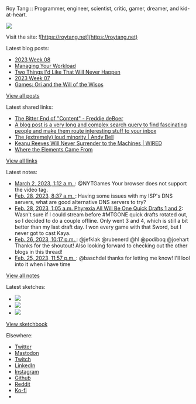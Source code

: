 Roy Tang :: Programmer, engineer, scientist, critic, gamer, dreamer, and kid-at-heart.

![](https://roytang.net/static/img/profile.jpg)

Visit the site: ![https://roytang.net](https://roytang.net)

Latest blog posts:

- [2023 Week 08](https://roytang.net/2023/02/2023-week-08/)
- [Managing Your Workload](https://roytang.net/2023/02/workload-management/)
- [Two Things I&#x27;d Like That Will Never Happen](https://roytang.net/2023/02/two-things/)
- [2023 Week 07](https://roytang.net/2023/02/2023-week-07/)
- [Games: Ori and the Will of the Wisps](https://roytang.net/2023/02/ori2/)

[View all posts](https://roytang.net/blog)

Latest shared links:

- [The Bitter End of &quot;Content&quot; - Freddie deBoer](https://roytang.net/2023/03/c36fdd6c627e7b0032c882122bdc30f5/)
- [A blog post is a very long and complex search query to find fascinating people and make them route interesting stuff to your inbox](https://roytang.net/2023/02/a979d4194bc3d89253958cf61d48699f/)
- [The (extremely) loud minority | Andy Bell](https://roytang.net/2023/02/f554c56df2d46a016e57ad166164dce4/)
- [Keanu Reeves Will Never Surrender to the Machines | WIRED](https://roytang.net/2023/02/7575386d2ffed00e246b71de73eecfb1/)
- [Where the Elements Came From](https://roytang.net/2023/02/0561d05381b0a523aa90fb588a03773a/)

[View all links](https://roytang.net/links)

Latest notes:

- [March 2, 2023, 1:12 a.m. ](https://roytang.net/2023/03/1630979436458950656/): @NYTGames Your browser does not support the video tag.
- [Feb. 28, 2023, 8:37 a.m. ](https://roytang.net/2023/02/109939568145573904/): Having some issues with my ISP&#x27;s DNS servers, what are good alternative DNS servers to try?
- [Feb. 28, 2023, 1:05 a.m. Phyrexia All Will Be One Quick Drafts 1 and 2](https://roytang.net/2023/02/mtgone-quickdrafts/): Wasn&#x27;t sure if I could stream before #MTGONE quick drafts rotated out, so I decided to do a couple offline. Only went 3 and 4, which is still a bit better than my last draft day. I won every game with that Sword, but I never got to cast Kaya.
- [Feb. 26, 2023, 10:17 p.m. ](https://roytang.net/2023/02/109931465941944212/): @jefklak @rubenerd @hl @podiboq @joehart Thanks for the shoutout! Also looking forward to checking out the other blogs in this thread!
- [Feb. 25, 2023, 11:57 p.m. ](https://roytang.net/2023/02/109926196181391952/): @baschdel thanks for letting me know! I&#x27;ll lool into it when i have time

[View all notes](https://roytang.net/notes)

Latest sketches:


- ![](https://roytang.net/media/cache/3c/da/3cda657c471879c3cfa81b898b810cd6.jpg)
- ![](https://roytang.net/media/cache/a2/60/a260eacc913ee7c542024b154923702f.jpg)
- ![](https://roytang.net/media/cache/e0/88/e0888b7f7a1e342aba8cced2a0784cc4.jpg)

[View sketchbook](https://roytang.net/albums/sketchbook)


Elsewhere:

- [Twitter](https://twitter.com/roytang)
- [Mastodon](https://indieweb.social/@roytang)
- [Twitch](https://twitch.tv/twitchyroy)
- [LinkedIn](https://www.linkedin.com/in/roytang)
- [Instagram](https://instagram.com/roytang0400)
- [Github](https://github.com/roytang)
- [Reddit](https://reddit.com/u/hungryroy)
- [Ko-fi](https://ko-fi.com/roytang)
- [](mailto:hello@roytang.net)